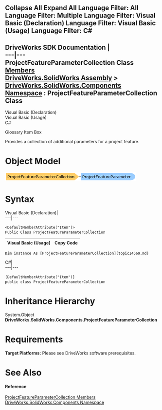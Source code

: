 Collapse All Expand All Language Filter: All  Language Filter: Multiple  Language Filter: Visual Basic (Declaration) Language Filter: Visual Basic (Usage) Language Filter: C#  
---  
DriveWorks SDK Documentation  |   
---|---  
ProjectFeatureParameterCollection Class   
[Members](topic14570.md)   
[DriveWorks.SolidWorks Assembly](topic13342.md) > [DriveWorks.SolidWorks.Components Namespace](topic13925.md) : ProjectFeatureParameterCollection Class  
---  
  
Visual Basic (Declaration)    
Visual Basic (Usage)    
C# 

Glossary Item Box

Provides a collection of additional parameters for a project feature. 

# Object Model

![](dotnetdiagramimages/image816.png)

# Syntax

Visual Basic (Declaration)|   
---|---  
      
    
    <DefaultMemberAttribute("Item")>
    Public Class ProjectFeatureParameterCollection   
  
Visual Basic (Usage)| Copy Code  
---|---  
      
    
    Dim instance As [ProjectFeatureParameterCollection](topic14569.md)  
  
C#|   
---|---  
      
    
    [DefaultMemberAttribute("Item")]
    public class ProjectFeatureParameterCollection   
  
# Inheritance Hierarchy

System.Object  
**DriveWorks.SolidWorks.Components.ProjectFeatureParameterCollection**  


# Requirements

**Target Platforms:** Please see DriveWorks software prerequisites.

# See Also

#### Reference

[ProjectFeatureParameterCollection Members](topic14570.md)   
[DriveWorks.SolidWorks.Components Namespace](topic13925.md)


